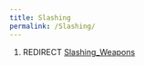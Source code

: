 ```yaml
---
title: Slashing
permalink: /Slashing/
---
```


1.  REDIRECT [Slashing_Weapons](Slashing_Weapons "wikilink")